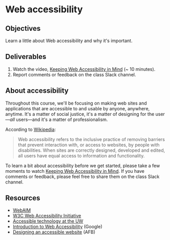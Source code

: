 # Web accessibility

## Objectives

Learn a little about Web accessibility and why it's important.

## Deliverables

1. Watch the video, [Keeping Web Accessibility in Mind](https://youtu.be/yx7hdQqf8lE) (~ 10 minutes).
2. Report comments or feedback on the class Slack channel.

## About accessibility

Throughout this course, we'll be focusing on making web sites and applications that are accessible to and usable by anyone, anywhere, anytime. It's a matter of social justice, it's a matter of designing for the user&mdash;*all* users&mdash;and it's a matter of professionalism.

According to [Wikipedia](https://en.wikipedia.org/wiki/Web_accessibility):

> Web accessibility refers to the inclusive practice of removing barriers that prevent interaction with, or access to websites, by people with disabilities. When sites are correctly designed, developed and edited, all users have equal access to information and functionality.

To learn a bit about accessibility before we get started, please take a few moments to watch [Keeping Web Accessibility in Mind](https://youtu.be/yx7hdQqf8lE). If you have comments or feedback, please feel free to share them on the class Slack channel.

## Resources

- [WebAIM](http://webaim.org/)
- [W3C Web Accessibility Initiative](https://www.w3.org/WAI/intro/accessibility.php)
- [Accessible technology at the UW](http://www.washington.edu/accessibility/web/)
- [Introduction to Web Accessibility](https://webaccessibility.withgoogle.com/course) (Google)
- [Designing an accessible website](http://www.afb.org/info/programs-and-services/technology-evaluation/creating-accessible-websites/123) (AFB)

